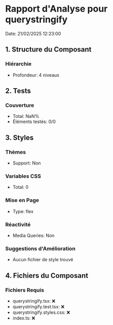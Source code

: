 # Rapport d'Analyse pour querystringify

Date: 21/02/2025 12:23:00

## 1. Structure du Composant

### Hiérarchie

- Profondeur: 4 niveaux

## 2. Tests

### Couverture

- Total: NaN%
- Éléments testés: 0/0

## 3. Styles

### Thèmes

- Support: Non

### Variables CSS

- Total: 0

### Mise en Page

- Type: flex

### Réactivité

- Media Queries: Non

### Suggestions d'Amélioration

- Aucun fichier de style trouvé

## 4. Fichiers du Composant

### Fichiers Requis

- querystringify.tsx: ❌
- querystringify.test.tsx: ❌
- querystringify.styles.css: ❌
- index.ts: ❌
